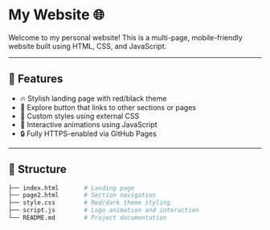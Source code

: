 # My Website 🌐

Welcome to my personal website! This is a multi-page, mobile-friendly website built using HTML, CSS, and JavaScript.

---

## 🚀 Features

- 🔥 Stylish landing page with red/black theme
- 🎯 Explore button that links to other sections or pages
- 🎨 Custom styles using external CSS
- 🧠 Interactive animations using JavaScript
- 🔒 Fully HTTPS-enabled via GitHub Pages

---

## 📁 Structure

```bash
├── index.html       # Landing page
├── page2.html       # Section navigation
├── style.css        # Red/dark theme styling
├── script.js        # Logo animation and interaction
└── README.md        # Project documentation
